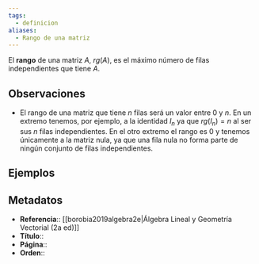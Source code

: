 ```yaml
---
tags:
  - definicion
aliases:
  - Rango de una matriz
---
```

El **rango** de una matriz $A$, $rg(A)$, es el máximo número de filas independientes que tiene $A$.

## Observaciones
- El rango de una matriz que tiene $n$ filas será un valor entre $0$ y $n$. En un extremo tenemos, por ejemplo, a la identidad $I_n$ ya que $rg(I_n) = n$ al ser sus $n$ filas independientes. En el otro extremo el rango es $0$ y tenemos únicamente a la matriz nula, ya que una fila nula no forma parte de ningún conjunto de filas independientes.

## Ejemplos

## Metadatos
- **Referencia**:: [[borobia2019algebra2e|Álgebra Lineal y Geometría Vectorial (2a ed)]]
- **Título**::
- **Página**::
- **Orden**::
